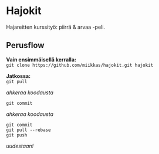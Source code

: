 Hajokit
=======

Hajareitten kurssityö: piirrä & arvaa -peli.  

Perusflow
---------

**Vain ensimmäisellä kerralla:**  
``git clone https://github.com/miikkas/hajokit.git hajokit``  
  
**Jatkossa:**  
``git pull``  
  
*ahkeraa koodausta*  
  
``git commit``  
  
*ahkeraa koodausta*  
  
``git commit``  
``git pull --rebase``  
``git push``  
  
*uudestaan!*  
